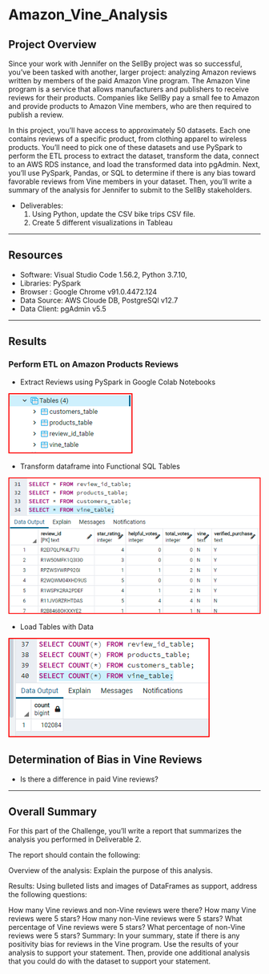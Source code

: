 # Amazon_Vine_Analysis


## Project Overview

Since your work with Jennifer on the SellBy project was so successful, you’ve been tasked with another, larger project: analyzing Amazon reviews written by members of the paid Amazon Vine program. The Amazon Vine program is a service that allows manufacturers and publishers to receive reviews for their products. Companies like SellBy pay a small fee to Amazon and provide products to Amazon Vine members, who are then required to publish a review.

In this project, you’ll have access to approximately 50 datasets. Each one contains reviews of a specific product, from clothing apparel to wireless products. You’ll need to pick one of these datasets and use PySpark to perform the ETL process to extract the dataset, transform the data, connect to an AWS RDS instance, and load the transformed data into pgAdmin. Next, you’ll use PySpark, Pandas, or SQL to determine if there is any bias toward favorable reviews from Vine members in your dataset. Then, you’ll write a summary of the analysis for Jennifer to submit to the SellBy stakeholders.

- Deliverables:
  1. Using Python, update the CSV bike trips CSV file.
  2. Create 5 different visualizations in Tableau

------------------------------------------------------------------------------------------------------------

## Resources
- Software: Visual Studio Code 1.56.2, Python 3.7.10, 
- Libraries: PySpark
- Browser : Google Chrome v91.0.4472.124 
- Data Source: AWS Cloude DB, PostgreSQl v12.7
- Data Client: pgAdmin v5.5

------------------------------------------------------------------------------------------------------------

## Results

### Perform ETL on Amazon Products Reviews

- Extract Reviews using PySpark in Google Colab Notebooks

![Image1](images/1CreateTables_1.png)


- Transform dataframe into Functional SQL Tables

![Image2](images/2LoadedTables1.png)

- Load Tables with Data

![Image3](images/3CountTableRows1.png)


## Determination of Bias in Vine Reviews

- Is there a difference in paid Vine reviews?


------------------------------------------------------------------------------------------------------------

## Overall Summary

For this part of the Challenge, you’ll write a report that summarizes the analysis you performed in Deliverable 2.

The report should contain the following:

Overview of the analysis: Explain the purpose of this analysis.

Results: Using bulleted lists and images of DataFrames as support, address the following questions:

How many Vine reviews and non-Vine reviews were there?
How many Vine reviews were 5 stars? How many non-Vine reviews were 5 stars?
What percentage of Vine reviews were 5 stars? What percentage of non-Vine reviews were 5 stars?
Summary: In your summary, state if there is any positivity bias for reviews in the Vine program. Use 
the results of your analysis to support your statement. Then, provide one additional analysis that you 
could do with the dataset to support your statement.